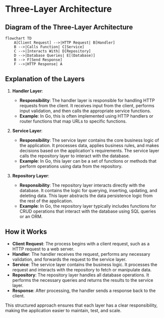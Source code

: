 # Three-Layer Architecture 

## Diagram of the Three-Layer Architecture

```mermaid
flowchart TD
    A[Client Request] -->|HTTP Request| B[Handler]
    B -->|Calls Function| C[Service]
    C -->|Interacts With| D[Repository]
    D -->|Database Queries| E[(Database)]
    B --> F[Send Response]
    F -->|HTTP Response| A
```

## Explanation of the Layers

1. **Handler Layer**:
   - **Responsibility**: The handler layer is responsible for handling HTTP requests from the client. It receives input from the client, performs input validation, and then calls the appropriate service functions.
   - **Example**: In Go, this is often implemented using HTTP handlers or router functions that map URLs to specific functions.

2. **Service Layer**:
   - **Responsibility**: The service layer contains the core business logic of the application. It processes data, applies business rules, and makes decisions based on the application's requirements. The service layer calls the repository layer to interact with the database.
   - **Example**: In Go, this layer can be a set of functions or methods that perform operations using data from the repository.

3. **Repository Layer**:
   - **Responsibility**: The repository layer interacts directly with the database. It contains the logic for querying, inserting, updating, and deleting data. This layer abstracts the data persistence logic from the rest of the application.
   - **Example**: In Go, the repository layer typically includes functions for CRUD operations that interact with the database using SQL queries or an ORM.

## How it Works

- **Client Request**: The process begins with a client request, such as a HTTP request to a web server.
- **Handler**: The handler receives the request, performs any necessary validation, and forwards the request to the service layer.
- **Service**: The service layer contains the business logic. It processes the request and interacts with the repository to fetch or manipulate data.
- **Repository**: The repository layer handles all database operations. It performs the necessary queries and returns the results to the service layer.
- **Response**: After processing, the handler sends a response back to the client.

This structured approach ensures that each layer has a clear responsibility, making the application easier to maintain, test, and scale.